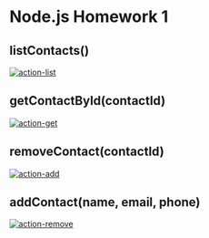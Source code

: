 # Node.js Homework 1

## listContacts()

<a href="https://ibb.co/qpLWnMh"><img src="https://i.ibb.co/cQKCvcR/action-list.jpg" alt="action-list" border="0"></a>

## getContactById(contactId)

<a href="https://imgbb.com/"><img src="https://i.ibb.co/yyqYtLh/action-get.jpg" alt="action-get" border="0" /></a>
## removeContact(contactId)

<a href="https://imgbb.com/"><img src="https://i.ibb.co/VBX7zDg/action-add.jpg" alt="action-add" border="0" /></a>

## addContact(name, email, phone)

<a href="https://imgbb.com/"><img src="https://i.ibb.co/cJqJFwK/action-remove.jpg" alt="action-remove" border="0" /></a>
